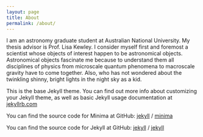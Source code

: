 ```yaml
---
layout: page
title: About
permalink: /about/
---
```

I am an astronomy graduate student at Australian National University. My
thesis advisor is Prof. Lisa Kewley. I consider myself first and foremost a
scientist whose objects of interest happen to be astronomical objects.
Astronomical objects fascinate me because to understand them all disciplines
of physics from microscale quantum phenomena to macroscale gravity have to
come together. Also, who has not wondered about the twinkling shinny, bright
lights in the night sky as a kid.


This is the base Jekyll theme. You can find out more info about customizing your Jekyll theme, as well as basic Jekyll usage documentation at [jekyllrb.com](https://jekyllrb.com/)

You can find the source code for Minima at GitHub:
[jekyll][jekyll-organization] /
[minima](https://github.com/jekyll/minima)

You can find the source code for Jekyll at GitHub:
[jekyll][jekyll-organization] /
[jekyll](https://github.com/jekyll/jekyll)


[jekyll-organization]: https://github.com/jekyll
